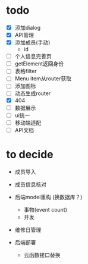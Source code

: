 # todo
+ [x] 添加dialog
+ [x] API管理
+ [x] 添加成员(手动)
  + id
+ [ ] 个人信息完善页
+ [ ] getElement返回身份
+ [ ] 表格filter
+ [ ] Menu item从router获取
+ [ ] 添加图标
+ [ ] 动态生成router
+ [x] 404
+ [ ] 数据展示
+ [ ] ui统一
+ [ ] 移动端适配
+ [ ] API文档

# to decide
+ 成员导入
+ 成员信息核对
+ 后端model重构 (换数据库？)
  + 事物(event count)
  + 并发
+ 维修日管理

+ 后端部署
  + 云函数接口替换